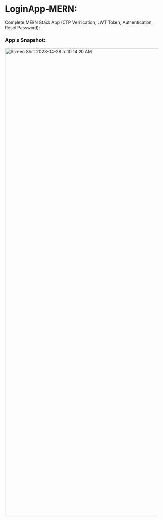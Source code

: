 # LoginApp-MERN:
Complete MERN Stack App (OTP Verification, JWT Token, Authentication, Reset Password):

### App's Snapshot:
<img width="1536" alt="Screen Shot 2023-04-28 at 10 14 20 AM" src="https://user-images.githubusercontent.com/78898254/235080094-d797935e-1403-4259-ac31-83d7a8b8e58d.png">
